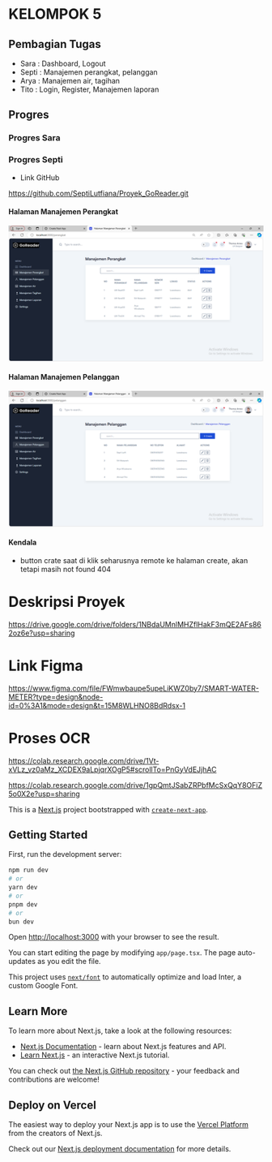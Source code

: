 # KELOMPOK 5
## Pembagian Tugas
- Sara : Dashboard, Logout
- Septi : Manajemen perangkat, pelanggan
- Arya : Manajemen air, tagihan
- Tito : Login, Register, Manajemen laporan

## Progres 
### Progres Sara

### Progres Septi 

- Link GitHub

https://github.com/SeptiLutfiana/Proyek_GoReader.git


#### Halaman Manajemen Perangkat

![](./src/app/hasil-screnshot/Manajemen_Perangkat.PNG)

#### Halaman Manajemen Pelanggan

![](./src/app/hasil-screnshot/Manajemen_Pelanggan.PNG)

#### Kendala

- button crate saat di klik seharusnya remote ke halaman create, akan tetapi masih not found 404


# Deskripsi Proyek 

https://drive.google.com/drive/folders/1NBdaUMnlMHZflHakF3mQE2AFs862oz6e?usp=sharing

# Link Figma

https://www.figma.com/file/FWmwbaupe5upeLiKWZ0by7/SMART-WATER-METER?type=design&node-id=0%3A1&mode=design&t=15M8WLHNO8BdRdsx-1


# Proses OCR
https://colab.research.google.com/drive/1Vt-xVLz_vz0aMz_XCDEX9aLpjqrXOgP5#scrollTo=PnGyVdEJjhAC

https://colab.research.google.com/drive/1gpQmtJSabZRPbfMcSxQqY8OFiZ5o0X2e?usp=sharing



This is a [Next.js](https://nextjs.org/) project bootstrapped with [`create-next-app`](https://github.com/vercel/next.js/tree/canary/packages/create-next-app).

## Getting Started

First, run the development server:

```bash
npm run dev
# or
yarn dev
# or
pnpm dev
# or
bun dev
```

Open [http://localhost:3000](http://localhost:3000) with your browser to see the result.

You can start editing the page by modifying `app/page.tsx`. The page auto-updates as you edit the file.

This project uses [`next/font`](https://nextjs.org/docs/basic-features/font-optimization) to automatically optimize and load Inter, a custom Google Font.

## Learn More

To learn more about Next.js, take a look at the following resources:

- [Next.js Documentation](https://nextjs.org/docs) - learn about Next.js features and API.
- [Learn Next.js](https://nextjs.org/learn) - an interactive Next.js tutorial.

You can check out [the Next.js GitHub repository](https://github.com/vercel/next.js/) - your feedback and contributions are welcome!

## Deploy on Vercel

The easiest way to deploy your Next.js app is to use the [Vercel Platform](https://vercel.com/new?utm_medium=default-template&filter=next.js&utm_source=create-next-app&utm_campaign=create-next-app-readme) from the creators of Next.js.

Check out our [Next.js deployment documentation](https://nextjs.org/docs/deployment) for more details.
